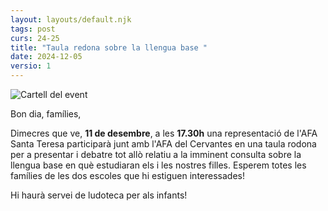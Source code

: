 ```yaml
---
layout: layouts/default.njk
tags: post
curs: 24-25
title: "Taula redona sobre la llengua base "
date: 2024-12-05
versio: 1
---
```

![Cartell del event](/assets/imgs/2024-12-05-marca-si.jpg)

Bon dia, famílies,

Dimecres que ve, **11 de desembre**, a les **17.30h** una representació de l'AFA Santa Teresa participarà junt amb l'AFA del Cervantes en una taula rodona per a presentar i debatre tot allò relatiu a la imminent consulta sobre la llengua base en què estudiaran els i les nostres filles. Esperem totes les famílies de les dos escoles que hi estiguen interessades!

Hi haurà servei de ludoteca per als infants!
